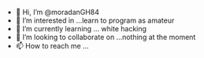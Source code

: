 - 👋 Hi, I’m @moradanGH84
- 👀 I’m interested in ...learn to program as amateur 
- 🌱 I’m currently learning ... white hacking
- 💞️ I’m looking to collaborate on ...nothing at the moment 
- 📫 How to reach me ...

<!---
moradanGH84/moradanGH84 is a ✨ special ✨ repository because its `README.md` (this file) appears on your GitHub profile.
You can click the Preview link to take a look at your changes.
--->
